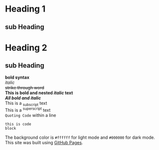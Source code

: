 # Heading 1
## sub Heading 

# Heading 2
## sub Heading
**bold syntax**  
*italic*  
~~strike  through word~~  
**This is bold and nested _italic_ text**  
***All bold and italic***  
This is a <sub>subscript</sub> text  
This is a <sup>superscript</sup> text  
`Quoting Code` within a line  
```
this is code
block
```  
The background color is `#ffffff` for light mode and `#000000` for dark mode.  
This site was built using [GitHub Pages](https://pages.github.com/).  





